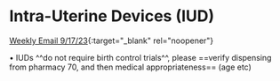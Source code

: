 # Intra-Uterine Devices (IUD)

[Weekly Email 9/17/23](https://mygainwell-my.sharepoint.com/:w:/g/personal/christopher_nguyen_gainwelltechnologies_com/EQHIiVRMV0JItdE1xbrH084BeLCDc-v0jIcpNVe5-T1UUA?e=jonYgh){:target="_blank" rel="noopener"}

•	IUDs ^^do not require birth control trials^^, please ==verify dispensing from pharmacy 70, and then medical appropriateness== (age etc)

